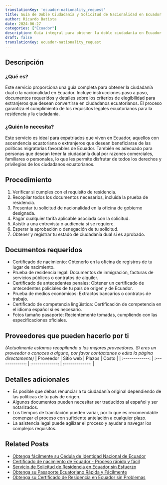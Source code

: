 ```yaml
---
translationKey: 'ecuador-nationality_request'
title: Guía de Doble Ciudadanía y Solicitud de Nacionalidad en Ecuador
author: Ricardo Batista
date: 2024-06-27
categories: ["Ecuador"]
description: Guía integral para obtener la doble ciudadanía en Ecuador. Aprende sobre los pasos, documentos requeridos y perfil ideal del solicitante.
draft: false
translationKey: ecuador-nationality_request
---
```


## Descripción
### ¿Qué es?
Este servicio proporciona una guía completa para obtener la ciudadanía dual o la nacionalidad en Ecuador. Incluye instrucciones paso a paso, documentos requeridos y detalles sobre los criterios de elegibilidad para extranjeros que desean convertirse en ciudadanos ecuatorianos. El proceso garantiza el cumplimiento de los requisitos legales ecuatorianos para la residencia y la ciudadanía.

### ¿Quién lo necesita?
Este servicio es ideal para expatriados que viven en Ecuador, aquellos con ascendencia ecuatoriana o extranjeros que desean beneficiarse de las políticas migratorias favorables de Ecuador. También es adecuado para personas que desean tener la ciudadanía dual por razones comerciales, familiares o personales, lo que les permite disfrutar de todos los derechos y privilegios de los ciudadanos ecuatorianos.

## Procedimiento

1. Verificar si cumples con el requisito de residencia.
2. Recopilar todos los documentos necesarios, incluida la prueba de residencia.
3. Presentar tu solicitud de nacionalidad en la oficina de gobierno designada.
4. Pagar cualquier tarifa aplicable asociada con la solicitud.
5. Asistir a una entrevista o audiencia si se requiere.
6. Esperar la aprobación o denegación de tu solicitud.
7. Obtener y registrar tu estado de ciudadanía dual si es aprobado.

## Documentos requeridos

- Certificado de nacimiento: Obtenerlo en la oficina de registros de tu lugar de nacimiento.
- Prueba de residencia legal: Documentos de inmigración, facturas de servicios públicos o contratos de alquiler.
- Certificado de antecedentes penales: Obtener un certificado de antecedentes policiales de tu país de origen y de Ecuador.
- Prueba de medios económicos: Extractos bancarios o contratos de trabajo.
- Certificado de competencia lingüística: Certificación de competencia en el idioma español si es necesario.
- Fotos tamaño pasaporte: Recientemente tomadas, cumpliendo con las especificaciones oficiales.

## Proveedores que pueden hacerlo por ti
_(Actualmente estamos recopilando a los mejores proveedores. Si eres un proveedor o conoces a alguno, por favor contáctanos o edita la página directamente)_
| Proveedor        |     Sitio web     |     Plazos    |       Costo      |
| :-------------: | :-------------: |  :-------------: | :-------------: |

## Detalles adicionales

- Es posible que debas renunciar a tu ciudadanía original dependiendo de las políticas de tu país de origen.
- Algunos documentos pueden necesitar ser traducidos al español y ser notarizados.
- Los tiempos de tramitación pueden variar, por lo que es recomendable comenzar el proceso con suficiente antelación a cualquier plazo.
- La asistencia legal puede agilizar el proceso y ayudar a navegar los complejos requisitos.


## Related Posts

- [Obtenga fácilmente su Cédula de Identidad Nacional de Ecuador](https://tramitit.com/es/guides/ecuador/cédula_de_identidad/)
- [Certificado de nacimiento de Ecuador - Proceso rápido y fácil](https://tramitit.com/es/guides/ecuador/certificado_de_nacimiento/)
- [Servicio de Solicitud de Residencia en Ecuador sin Esfuerzo](https://tramitit.com/es/guides/ecuador/solicitud_de_residencia/)
- [Obtenga su Pasaporte Ecuatoriano Rápida y Fácilmente](https://tramitit.com/es/guides/ecuador/pasaporte_ecuatoriano/)
- [Obtenga su Certificado de Residencia en Ecuador sin Problemas](https://tramitit.com/es/guides/ecuador/certificado_de_residencia/)